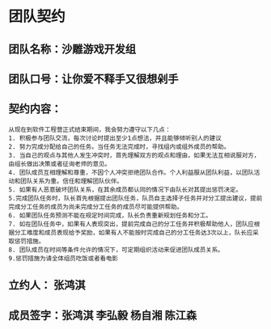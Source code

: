 # 团队契约
## 团队名称：沙雕游戏开发组
## 团队口号：让你爱不释手又很想剁手
## 契约内容：

    从现在到软件工程营正式结束期间，我会努力遵守以下几点：
    1. 积极参与团队交流，每次讨论时提出至少1点想法，并且能够倾听别人的建议
    2. 努力完成分配给自己的任务。当任务无法完成时，寻找组内或组外成员的帮助。
    3. 当自己的观点与其他人发生冲突时，首先理解双方的观点和理由，如果无法互相说服对方，由组长做出决策或者征询老师的意见。
    4. 团队成员互相理解和尊重，不因个人冲突拒绝团队合作。个人利益服从团队利益，以团队活动和团队关系为重。信任和理解团队伙伴。
    5. 如果有人恶意破坏团队关系，在其余成员都认同的情况下由队长对其提出惩罚决定。
    5.完成团队任务时，队长首先根据提出团队任务，队员自主选择子任务并对分工提出建议，提前完成分工任务的成员为尚未完成分工任务的成员尽可能提供帮助。
    6. 如果团队任务预测不能在规定时间完成，队长负责重新规划任务和分工。
    7. 如在团队任务中，如果有人表现突出，提前完成自己的分工任务并积极帮助他人，团队应根据分工难度和成员表现给予奖励，如果有人不能按时完成自己的分工任务达3次以上，队长应采取惩罚措施。
    8. 团队成员在时间等条件允许的情况下，可定期组织活动来促进团队成员关系。
    9.惩罚措施为请全体组员吃饭或者看电影



## 立约人：  张鸿淇

## 成员签字：张鸿淇 李弘毅 杨自湘 陈江森

